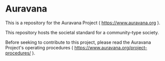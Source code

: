 # Auravana
This is a repository for the Auravana Project ( https://www.auravana.org ). 

This repository hosts the societal standard for a community-type society.

Before seeking to contribute to this project, please read the Auravana Project's operating procedures ( https://www.auravana.org/project-procedures/ ).


